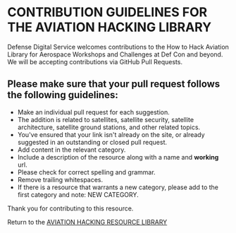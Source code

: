 # CONTRIBUTION GUIDELINES FOR THE AVIATION HACKING LIBRARY

Defense Digital Service welcomes contributions to the How to Hack Aviation Library for Aerospace Workshops and Challenges at Def Con and beyond. We will be accepting contributions via GitHub Pull Requests.

## Please make sure that your pull request follows the following guidelines:

- Make an individual pull request for each suggestion.
- The addition is related to satellites, satellite security, satellite architecture, satellite ground stations, and other related topics.
- You've ensured that your link isn't already on the site, or already suggested in an outstanding or closed pull request.
- Add content in the relevant category.
- Include a description of the resource along with a name and **working** url.
- Please check for correct spelling and grammar.
- Remove trailing whitespaces.
- If there is a resource that warrants a new category, please add to the first category and note: NEW CATEGORY.

Thank you for contributing to this resource.

Return to the [AVIATION HACKING RESOURCE LIBRARY](./README.md)
